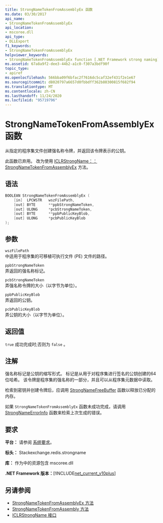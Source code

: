 ```yaml
---
title: StrongNameTokenFromAssemblyEx 函数
ms.date: 03/30/2017
api_name:
- StrongNameTokenFromAssemblyEx
api_location:
- mscoree.dll
api_type:
- DLLExport
f1_keywords:
- StrongNameTokenFromAssemblyEx
helpviewer_keywords:
- StrongNameTokenFromAssemblyEx function [.NET Framework strong naming]
ms.assetid: 67a8a9f2-dee3-44b2-a1c0-f307a3bdf90f
topic_type:
- apiref
ms.openlocfilehash: 566bba09f6bfac2f7616dc5caf32ef431f2e1e67
ms.sourcegitcommit: d8020797a6657d0fbbdff362b80300815f682f94
ms.translationtype: MT
ms.contentlocale: zh-CN
ms.lasthandoff: 11/24/2020
ms.locfileid: "95719796"
---
```

# <a name="strongnametokenfromassemblyex-function"></a>StrongNameTokenFromAssemblyEx 函数

从指定的程序集文件创建强名称令牌，并返回该令牌表示的公钥。  
  
 此函数已弃用。 改为使用 [ICLRStrongName：： StrongNameTokenFromAssemblyEx](../hosting/iclrstrongname-strongnametokenfromassemblyex-method.md) 方法。  
  
## <a name="syntax"></a>语法  
  
```cpp  
BOOLEAN StrongNameTokenFromAssemblyEx (  
    [in]  LPCWSTR   wszFilePath,  
    [out] BYTE      **ppbStrongNameToken,  
    [out] ULONG     *pcbStrongNameToken,  
    [out] BYTE      **ppbPublicKeyBlob,  
    [out] ULONG     *pcbPublicKeyBlob  
);  
```  
  
## <a name="parameters"></a>参数  

 `wszFilePath`  
 中适用于程序集的可移植可执行文件 (PE) 文件的路径。  
  
 `ppbStrongNameToken`  
 弄返回的强名称标记。  
  
 `pcbStrongNameToken`  
 弄强名称令牌的大小（以字节为单位）。  
  
 `ppbPublicKeyBlob`  
 弄返回的公钥。  
  
 `pcbPublicKeyBlob`  
 弄公钥的大小（以字节为单位）。  
  
## <a name="return-value"></a>返回值  

 `true` 成功完成时;否则为 `false` 。  
  
## <a name="remarks"></a>注解  

 强名称标记是公钥的缩写形式。 标记是从用于对程序集进行签名的公钥创建的64位哈希。 该令牌是程序集的强名称的一部分，并且可以从程序集元数据中读取。  
  
 检索到密钥并创建令牌后，应调用 [StrongNameFreeBuffer](strongnamefreebuffer-function.md) 函数以释放已分配的内存。  
  
 如果 `StrongNameTokenFromAssemblyEx` 函数未成功完成，请调用 [StrongNameErrorInfo](strongnameerrorinfo-function.md) 函数来检索上次生成的错误。  
  
## <a name="requirements"></a>要求  

 **平台：** 请参阅 [系统要求](../../get-started/system-requirements.md)。  
  
 **标头：** Stackexchange.redis.strongname  
  
 **库：** 作为中的资源包含 mscoree.dll  
  
 **.NET Framework 版本：**[!INCLUDE[net_current_v10plus](../../../../includes/net-current-v10plus-md.md)]  
  
## <a name="see-also"></a>另请参阅

- [StrongNameTokenFromAssemblyEx 方法](../hosting/iclrstrongname-strongnametokenfromassemblyex-method.md)
- [StrongNameTokenFromAssembly 方法](../hosting/iclrstrongname-strongnametokenfromassembly-method.md)
- [ICLRStrongName 接口](../hosting/iclrstrongname-interface.md)
